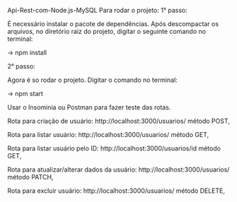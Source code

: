 Api-Rest-com-Node.js-MySQL
Para rodar o projeto: 1° passo:

É necessário instalar o pacote de dependências. Após descompactar os arquivos, no diretório raiz do projeto, digitar o seguinte comando no terminal:

-> npm install

2° passo:

Agora é so rodar o projeto. Digitar o comando no terminal:

-> npm start

Usar o Insominia ou Postman para fazer teste das rotas.

Rota para criação de usuário: http://localhost:3000/usuarios/ método POST,

Rota para listar usuário: http://localhost:3000/usuarios/ método GET,

Rota para listar usuário pelo ID: http://localhost:3000/usuarios/id método GET,

Rota para atualizar/alterar dados da usuário: http://localhost:3000/usuarios/ método PATCH,

Rota para excluir usuário: http://localhost:3000/usuarios/ método DELETE,
